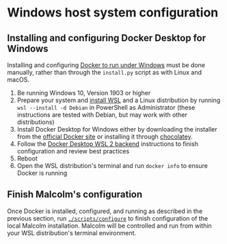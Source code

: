 # <a name="HostSystemConfigWindows"></a>Windows host system configuration

## <a name="HostSystemConfigWindowsDocker"></a>Installing and configuring Docker Desktop for Windows

Installing and configuring [Docker to run under Windows](https://docs.docker.com/desktop/windows/wsl/) must be done manually, rather than through the `install.py` script as with Linux and macOS.

1. Be running Windows 10, Version 1903 or higher
1. Prepare your system and [install WSL](https://docs.microsoft.com/en-us/windows/wsl/install) and a Linux distribution by running `wsl --install -d Debian` in PowerShell as Administrator (these instructions are tested with Debian, but may work with other distributions)
1. Install Docker Desktop for Windows either by downloading the installer from the [official Docker site](https://docs.docker.com/desktop/install/windows-install/) or installing it through [chocolatey](https://chocolatey.org/packages/docker-desktop).
1. Follow the [Docker Desktop WSL 2 backend](https://docs.docker.com/desktop/windows/wsl/) instructions to finish configuration and review best practices
1. Reboot
1. Open the WSL distribution's terminal and run `docker info` to ensure Docker is running

## <a name="HostSystemConfigWindowsMalcolm"></a>Finish Malcolm's configuration

Once Docker is installed, configured, and running as described in the previous section, run [`./scripts/configure`](malcolm-config.md#ConfigAndTuning) to finish configuration of the local Malcolm installation. Malcolm will be controlled and run from within your WSL distribution's terminal environment.